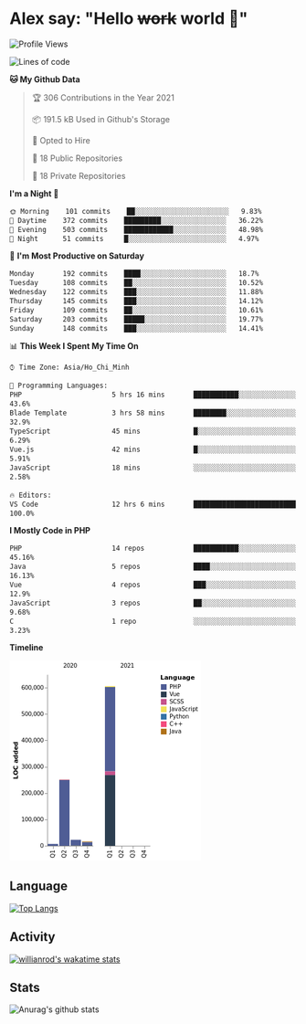 # Alex say: "Hello ~~work~~ world 🐾"

<!--START_SECTION:waka-->
![Profile Views](http://img.shields.io/badge/Profile%20Views-0-blue)

![Lines of code](https://img.shields.io/badge/From%20Hello%20World%20I%27ve%20Written-903656%20lines%20of%20code-blue)

**🐱 My Github Data** 

> 🏆 306 Contributions in the Year 2021
 > 
> 📦 191.5 kB Used in Github's Storage 
 > 
> 💼 Opted to Hire
 > 
> 📜 18 Public Repositories 
 > 
> 🔑 18 Private Repositories  
 > 
**I'm a Night 🦉** 

```text
🌞 Morning    101 commits    ██░░░░░░░░░░░░░░░░░░░░░░░   9.83% 
🌆 Daytime    372 commits    █████████░░░░░░░░░░░░░░░░   36.22% 
🌃 Evening    503 commits    ████████████░░░░░░░░░░░░░   48.98% 
🌙 Night      51 commits     █░░░░░░░░░░░░░░░░░░░░░░░░   4.97%

```
📅 **I'm Most Productive on Saturday** 

```text
Monday       192 commits    ████░░░░░░░░░░░░░░░░░░░░░   18.7% 
Tuesday      108 commits    ██░░░░░░░░░░░░░░░░░░░░░░░   10.52% 
Wednesday    122 commits    ███░░░░░░░░░░░░░░░░░░░░░░   11.88% 
Thursday     145 commits    ███░░░░░░░░░░░░░░░░░░░░░░   14.12% 
Friday       109 commits    ██░░░░░░░░░░░░░░░░░░░░░░░   10.61% 
Saturday     203 commits    █████░░░░░░░░░░░░░░░░░░░░   19.77% 
Sunday       148 commits    ███░░░░░░░░░░░░░░░░░░░░░░   14.41%

```


📊 **This Week I Spent My Time On** 

```text
⌚︎ Time Zone: Asia/Ho_Chi_Minh

💬 Programming Languages: 
PHP                      5 hrs 16 mins       ███████████░░░░░░░░░░░░░░   43.6% 
Blade Template           3 hrs 58 mins       ████████░░░░░░░░░░░░░░░░░   32.9% 
TypeScript               45 mins             █░░░░░░░░░░░░░░░░░░░░░░░░   6.29% 
Vue.js                   42 mins             █░░░░░░░░░░░░░░░░░░░░░░░░   5.91% 
JavaScript               18 mins             ░░░░░░░░░░░░░░░░░░░░░░░░░   2.58%

🔥 Editors: 
VS Code                  12 hrs 6 mins       █████████████████████████   100.0%

```

**I Mostly Code in PHP** 

```text
PHP                      14 repos            ███████████░░░░░░░░░░░░░░   45.16% 
Java                     5 repos             ████░░░░░░░░░░░░░░░░░░░░░   16.13% 
Vue                      4 repos             ███░░░░░░░░░░░░░░░░░░░░░░   12.9% 
JavaScript               3 repos             ██░░░░░░░░░░░░░░░░░░░░░░░   9.68% 
C                        1 repo              ░░░░░░░░░░░░░░░░░░░░░░░░░   3.23%

```


**Timeline**

![Chart not found](https://raw.githubusercontent.com/alexzvn/alexzvn/main/charts/bar_graph.png) 


<!--END_SECTION:waka-->

## Language
[![Top Langs](https://github-readme-stats.vercel.app/api/top-langs/?username=alexzvn&layout=compact)](https://github.com/anuraghazra/github-readme-stats)

## Activity
[![willianrod's wakatime stats](https://github-readme-stats.vercel.app/api/wakatime?username=alexzvn&layout=compact)](https://github.com/anuraghazra/github-readme-stats)

## Stats
![Anurag's github stats](https://github-readme-stats.vercel.app/api?username=alexzvn&show_icons=true&theme=radical)
